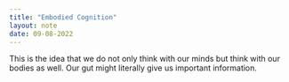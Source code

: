 ```yaml
---
title: "Embodied Cognition"
layout: note
date: 09-08-2022
---
```


This is the idea that we do not only think with our minds but think with our bodies as well. Our gut might literally give us important information.

